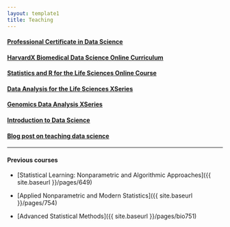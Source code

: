 ```yaml
---
layout: template1
title: Teaching
---
```


#### [Professional Certificate in Data Science](https://online-learning.harvard.edu/series/professional-certificate-data-science)

#### [HarvardX Biomedical Data Science Online Curriculum](http://rafalab.github.io/pages/harvardx.html)

#### [Statistics and R for the Life Sciences Online Course](https://www.edx.org/course/data-analysis-life-sciences-1-statistics-harvardx-ph525-1x)

#### [Data Analysis for the Life Sciences XSeries](https://www.edx.org/xseries/data-analysis-life-sciences)

#### [Genomics Data Analysis XSeries](https://www.edx.org/xseries/genomics-data-analysis)

#### [Introduction to Data Science](http://datasciencelabs.github.io/)

#### [Blog post on teaching data science](http://simplystatistics.org/2014/09/15/applied-statisticians-people-want-to-learn-what-we-do-lets-teach-them/)

----

#### Previous courses

- [Statistical Learning: Nonparametric and
   Algorithmic Approaches]({{ site.baseurl }}/pages/649)

- [Applied Nonparametric and Modern Statistics]({{ site.baseurl }}/pages/754)

- [Advanced Statistical Methods]({{ site.baseurl }}/pages/bio751)



